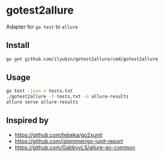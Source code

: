 # gotest2allure
Adapter for `go test` to `allure`


## Install

```bash
go get github.com/ilyubin/gotest2allure/cmd/gotest2allure

```

## Usage

```bash
go test -json > tests.txt
./gotest2allure -f tests.txt -o allure-results 
allure serve allure-results
```

## Inspired by

- https://github.com/tebeka/go2xunit
- https://github.com/jstemmer/go-junit-report
- https://github.com/GabbyyLS/allure-go-common
